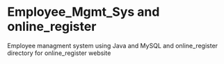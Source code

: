 # Employee_Mgmt_Sys and online_register

Employee managment system using Java and MySQL
and online_register directory for online_register website
